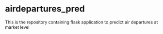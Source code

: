 # airdepartures_pred
This is the repository containing flask application to predict air departures at market level
